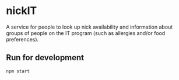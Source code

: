 # nickIT
A service for people to look up nick availability and information about groups of people on the IT program (such as allergies and/or food preferences).

## Run for development
```
npm start
```
